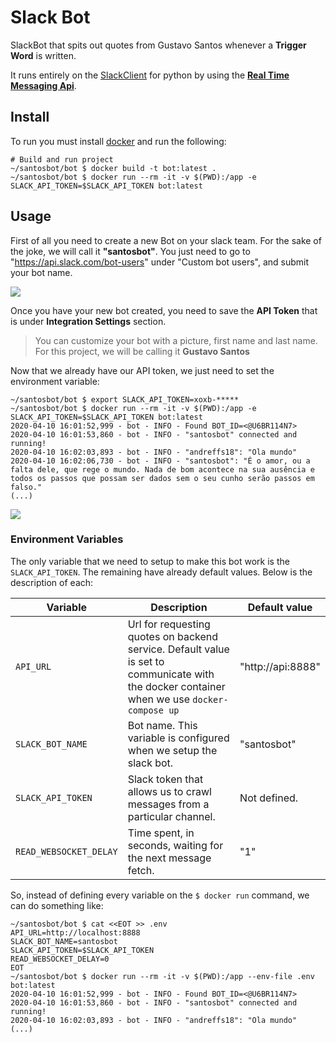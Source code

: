 # Slack Bot

SlackBot that spits out quotes from Gustavo Santos whenever a **Trigger Word** is written.

It runs entirely on the [SlackClient](https://github.com/slackapi/python-slackclient) for python by using the [**Real Time Messaging Api**](https://api.slack.com/rtm).

## Install 

To run you must install [docker](https://docs.docker.com/get-docker/) and run the following:

```shell script
# Build and run project
~/santosbot/bot $ docker build -t bot:latest .
~/santosbot/bot $ docker run --rm -it -v $(PWD):/app -e SLACK_API_TOKEN=$SLACK_API_TOKEN bot:latest 
```


## Usage
First of all you need to create a new Bot on your slack team. For the sake of the joke, we will call it **"santosbot"**. 
You just need to go to "https://api.slack.com/bot-users" under "Custom bot users", and submit your bot name.

![](https://i.imgur.com/TSYs9Tc.png)

Once you have your new bot created, you need to save the **API Token** that is under **Integration Settings** section.
> You can customize your bot with a picture, first name and last name. For this project, we will be calling it **Gustavo Santos**


Now that we already have our API token, we just need to set the environment variable: 
```shell script
~/santosbot/bot $ export SLACK_API_TOKEN=xoxb-*****
~/santosbot/bot $ docker run --rm -it -v $(PWD):/app -e SLACK_API_TOKEN=$SLACK_API_TOKEN bot:latest
2020-04-10 16:01:52,999 - bot - INFO - Found BOT_ID=<@U6BR114N7>
2020-04-10 16:01:53,860 - bot - INFO - "santosbot" connected and running!
2020-04-10 16:02:03,893 - bot - INFO - "andreffs18": "Ola mundo"
2020-04-10 16:02:06,730 - bot - INFO - "santosbot": "É o amor, ou a falta dele, que rege o mundo. Nada de bom acontece na sua ausência e todos os passos que possam ser dados sem o seu cunho serão passos em falso."
(...)
```


![](https://i.imgur.com/56XcpeI.png)


### Environment Variables

The only variable that we need to setup to make this bot work is the `SLACK_API_TOKEN`. The remaining have already default values. Below is the description of each:

| Variable | Description | Default value | 
| ----- | ----- | ----- | 
| `API_URL` | Url for requesting quotes on backend service. Default value is set to communicate with the docker container when we use `docker-compose up` | "http://api:8888" | 
| `SLACK_BOT_NAME` | Bot name. This variable is configured when we setup the slack bot. | "santosbot" | 
| `SLACK_API_TOKEN` | Slack token that allows us to crawl messages from a particular channel. | Not defined. | 
| `READ_WEBSOCKET_DELAY` | Time spent, in seconds, waiting for the next message fetch. | "1" |
  
So, instead of defining every variable on the `$ docker run` command, we can do something like:

```shell script
~/santosbot/bot $ cat <<EOT >> .env
API_URL=http://localhost:8888
SLACK_BOT_NAME=santosbot
SLACK_API_TOKEN=$SLACK_API_TOKEN
READ_WEBSOCKET_DELAY=0
EOT
~/santosbot/bot $ docker run --rm -it -v $(PWD):/app --env-file .env bot:latest
2020-04-10 16:01:52,999 - bot - INFO - Found BOT_ID=<@U6BR114N7>
2020-04-10 16:01:53,860 - bot - INFO - "santosbot" connected and running!
2020-04-10 16:02:03,893 - bot - INFO - "andreffs18": "Ola mundo"
(...)
```